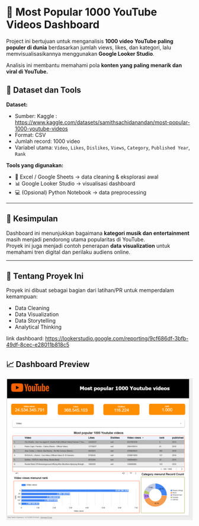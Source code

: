 # 🎥 Most Popular 1000 YouTube Videos Dashboard

Project ini bertujuan untuk menganalisis **1000 video YouTube paling populer di dunia** berdasarkan jumlah views, likes, dan kategori, lalu memvisualisasikannya menggunakan **Google Looker Studio**.  

Analisis ini membantu memahami pola **konten yang paling menarik dan viral di YouTube.**

## 🧩 Dataset dan Tools
**Dataset:**
- Sumber: Kaggle : https://www.kaggle.com/datasets/samithsachidanandan/most-popular-1000-youtube-videos
- Format: CSV  
- Jumlah record: 1000 video  
- Variabel utama: `Video`, `Likes`, `Dislikes`, `Views`, `Category`, `Published Year`, `Rank`

**Tools yang digunakan:**
- 🧮 Excel / Google Sheets → data cleaning & eksplorasi awal  
- 📊 Google Looker Studio → visualisasi dashboard  
- 💻 (Opsional) Python Notebook → data preprocessing  

---

## 🚀 Kesimpulan
Dashboard ini menunjukkan bagaimana **kategori musik dan entertainment** masih menjadi pendorong utama popularitas di YouTube.  
Proyek ini juga menjadi contoh penerapan **data visualization** untuk memahami tren digital dan perilaku audiens online.

---

## 🧠 Tentang Proyek Ini
Proyek ini dibuat sebagai bagian dari latihan/PR untuk memperdalam kemampuan:
- Data Cleaning  
- Data Visualization  
- Data Storytelling  
- Analytical Thinking  



link dashboard: https://lookerstudio.google.com/reporting/9cf686df-3bfb-49df-8cec-e28011b818c5

## 📈 Dashboard Preview
![Dashboard Screenshot](Screenshot%202025-10-15%20001434.png)
